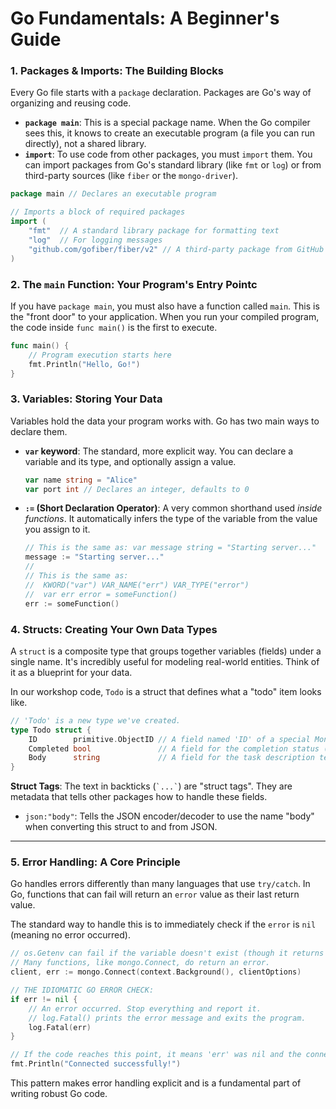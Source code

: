 # Go Fundamentals: A Beginner's Guide

### 1. Packages & Imports: The Building Blocks

Every Go file starts with a `package` declaration. Packages are Go's way of organizing and reusing code.

- **`package main`**: This is a special package name. When the Go compiler sees this, it knows to create an executable program (a file you can run directly), not a shared library.
- **`import`**: To use code from other packages, you must `import` them. You can import packages from Go's standard library (like `fmt` or `log`) or from third-party sources (like `fiber` or the `mongo-driver`).

```go
package main // Declares an executable program

// Imports a block of required packages
import (
	"fmt"  // A standard library package for formatting text
	"log"  // For logging messages
	"github.com/gofiber/fiber/v2" // A third-party package from GitHub
)
```

### 2. The `main` Function: Your Program's Entry Pointc

If you have `package main`, you must also have a function called `main`. This is the "front door" to your application. When you run your compiled program, the code inside `func main()` is the first to execute.

```go
func main() {
	// Program execution starts here
	fmt.Println("Hello, Go!")
}
```

### 3. Variables: Storing Your Data

Variables hold the data your program works with. Go has two main ways to declare them.

- **`var` keyword**: The standard, more explicit way. You can declare a variable and its type, and optionally assign a value.
  ```go
  var name string = "Alice"
  var port int // Declares an integer, defaults to 0
  ```
- **`:=` (Short Declaration Operator)**: A very common shorthand used _inside functions_. It automatically infers the type of the variable from the value you assign to it.
  ```go
  // This is the same as: var message string = "Starting server..."
  message := "Starting server..."
  //
  // This is the same as:
  //  KWORD("var") VAR_NAME("err") VAR_TYPE("error")
  //  var err error = someFunction()
  err := someFunction()
  ```

### 4. Structs: Creating Your Own Data Types

A `struct` is a composite type that groups together variables (fields) under a single name. It's incredibly useful for modeling real-world entities. Think of it as a blueprint for your data.

In our workshop code, `Todo` is a struct that defines what a "todo" item looks like.

```go
// 'Todo' is a new type we've created.
type Todo struct {
	ID        primitive.ObjectID // A field named 'ID' of a special MongoDB type
	Completed bool               // A field for the completion status (true/false)
	Body      string             // A field for the task description text
}
```

**Struct Tags**: The text in backticks (`` `...` ``) are "struct tags". They are metadata that tells other packages how to handle these fields.

- `json:"body"`: Tells the JSON encoder/decoder to use the name "body" when converting this struct to and from JSON.

---

### 5. Error Handling: A Core Principle

Go handles errors differently than many languages that use `try/catch`. In Go, functions that can fail will return an `error` value as their last return value.

The standard way to handle this is to immediately check if the `error` is `nil` (meaning no error occurred).

```go
// os.Getenv can fail if the variable doesn't exist (though it returns an empty string)
// Many functions, like mongo.Connect, do return an error.
client, err := mongo.Connect(context.Background(), clientOptions)

// THE IDIOMATIC GO ERROR CHECK:
if err != nil {
	// An error occurred. Stop everything and report it.
	// log.Fatal() prints the error message and exits the program.
	log.Fatal(err)
}

// If the code reaches this point, it means 'err' was nil and the connection succeeded.
fmt.Println("Connected successfully!")
```

This pattern makes error handling explicit and is a fundamental part of writing robust Go code.
